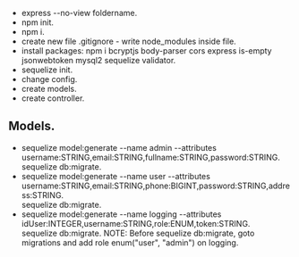 * express --no-view foldername.
* npm init.
* npm i.
* create new file .gitignore - write node_modules inside file.
* install packages: npm i bcryptjs body-parser cors express is-empty jsonwebtoken mysql2 sequelize validator.
* sequelize init.
* change config.
* create models.
* create controller.

## Models.
* sequelize model:generate --name admin --attributes username:STRING,email:STRING,fullname:STRING,password:STRING. <br> sequelize db:migrate.
* sequelize model:generate --name user --attributes username:STRING,email:STRING,phone:BIGINT,password:STRING,address:STRING. <br> sequelize db:migrate.
* sequelize model:generate --name logging --attributes idUser:INTEGER,username:STRING,role:ENUM,token:STRING. <br> sequelize db:migrate.
NOTE: Before sequelize db:migrate, goto migrations and add role enum("user", "admin") on logging.